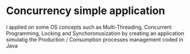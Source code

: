 # Concurrency simple application
I applied on some OS concepts such as Multi-Threading, Concurrent Programming, Locking and Synchoronusization by creating an application simulatig the Production / Consumption processes management coded in Java 
